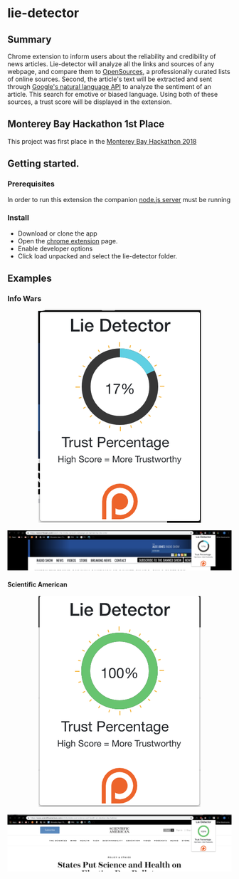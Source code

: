 # lie-detector
## Summary
Chrome extension to inform users about the reliability and credibility of news articles. Lie-detector will
analyze all the links and sources of any webpage, and compare them to [OpenSources](https://github.com/OpenSourcesGroup/opensources), a 
professionally curated lists of online sources. Second, the article's text will be extracted and sent through 
[Google's natural language API](https://cloud.google.com/natural-language/) to analyze the sentiment of an article. 
This search for emotive or biased language. Using both of these sources, a trust score will be displayed in the extension.

## Monterey Bay Hackathon 1st Place
This project was first place in the [Monterey Bay Hackathon 2018](https://csumb.edu/iied/events/startup-monterey-bay-hackathon-2018)

## Getting started.
### Prerequisites
In order to run this extension the companion [node.js server](https://github.com/eshaffer321/lie-detector-api) must be running

### Install
* Download or clone the app
* Open the [chrome extension](chrome://extensions/) page.
* Enable developer options
* Click load unpacked and select the lie-detector folder.

## Examples

### Info Wars
<p align="center">
  <img src="/resources/images/readme/infowars.png"/>
<p align="center">
  <img src="./resources/images/readme/info-1.png"/>
</p>


#### Scientific American
<p align="center">
  <img src="./resources/images/readme/sci-america.png"/>
</p>
<p align="center">
  <img src="./resources/images/readme/sci-1.png"/>
</p>
